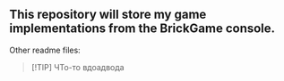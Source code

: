 ## This repository will store my game implementations from the BrickGame console.


Other readme files:

> [!TIP] ЧТо-то
> вдоадвода
